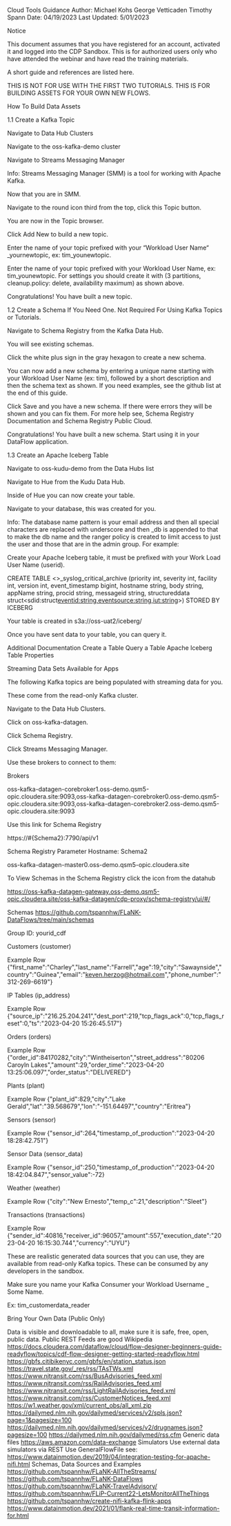 Cloud Tools Guidance
Author: Michael Kohs  George Vetticaden Timothy Spann 
Date: 04/19/2023
Last Updated: 5/01/2023

Notice

This document assumes that you have registered for an account, activated it and logged into the CDP Sandbox.   This is for authorized users only who have attended the webinar and have read the training materials.

A short guide and references are listed here.

THIS IS NOT FOR USE WITH THE FIRST TWO TUTORIALS.   THIS IS FOR BUILDING ASSETS FOR YOUR OWN NEW FLOWS.

How To Build Data Assets

1.1 Create a Kafka Topic

Navigate to Data Hub Clusters



 
Navigate to the oss-kafka-demo cluster



Navigate to Streams Messaging Manager   




Info:   Streams Messaging Manager (SMM) is a tool for working with Apache Kafka.



Now that you are in SMM. 


Navigate to the round icon third from the top, click this Topic button. 

You are now in the Topic browser.


Click Add New to build a new topic.

Enter the name of your topic prefixed with your “Workload User Name“ <yourusername>_yournewtopic, ex:   tim_younewtopic.



Enter the name of your topic prefixed with your Workload User Name, ex:   tim_younewtopic.   For settings you should create it with (3 partitions, cleanup.policy: delete, availability maximum) as shown above.

Congratulations! You have built a new topic.   










1.2 Create a Schema If You Need One.  Not Required For Using Kafka Topics or Tutorials.


Navigate to Schema Registry from the Kafka Data Hub.





You will see existing schemas.   



Click the white plus sign in the gray hexagon to create a new schema.





You can now add a new schema by entering a unique name starting with your Workload User Name (ex:  tim), followed by a short description and then the schema text as shown.   If you need examples, see the github list at the end of this guide.




Click Save and you have a new schema.   If there were errors they will be shown and you can fix them.   For more help see, Schema Registry Documentation and Schema Registry Public Cloud.


Congratulations! You have built a new schema.   Start using it in your DataFlow application.




1.3 Create an Apache Iceberg Table

Navigate to oss-kudu-demo from the Data Hubs list






Navigate to Hue from the Kudu Data Hub.




Inside of Hue you can now create your table.



Navigate to your database, this was created for you. 


Info:   The database name pattern is your email address and then all special characters are replaced with underscore and then _db is appended to that to make the db name and the ranger policy is created to limit access to just the user and those that are in the admin group.   For example:  







Create your Apache Iceberg table, it must be prefixed with your Work Load User Name (userid).  



CREATE TABLE <<userid>>_syslog_critical_archive
(priority int, severity int, facility int, version int, event_timestamp bigint, hostname string,
body string, appName string, procid string, messageid string,
structureddata struct<sdid:struct<eventid:string,eventsource:string,iut:string>>)
STORED BY ICEBERG






Your table is created in s3a://oss-uat2/iceberg/ 



Once you have sent data to your table, you can query it.




Additional Documentation
Create a Table
Query a Table
Apache Iceberg Table Properties








Streaming Data Sets Available for Apps

The following Kafka topics are being populated with streaming data for you.


These come from the read-only Kafka cluster.

Navigate to the Data Hub Clusters.




Click on oss-kafka-datagen.


Click Schema Registry.



Click Streams Messaging Manager.




Use these brokers to connect to them:

Brokers

oss-kafka-datagen-corebroker1.oss-demo.qsm5-opic.cloudera.site:9093,oss-kafka-datagen-corebroker0.oss-demo.qsm5-opic.cloudera.site:9093,oss-kafka-datagen-corebroker2.oss-demo.qsm5-opic.cloudera.site:9093

Use this link for Schema Registry

https://#{Schema2}:7790/api/v1

Schema Registry Parameter Hostname:   Schema2

oss-kafka-datagen-master0.oss-demo.qsm5-opic.cloudera.site

To View Schemas in the Schema Registry click the icon from the datahub

https://oss-kafka-datagen-gateway.oss-demo.qsm5-opic.cloudera.site/oss-kafka-datagen/cdp-proxy/schema-registry/ui/#/

Schemas
https://github.com/tspannhw/FLaNK-DataFlows/tree/main/schemas

Group ID:   yourid_cdf 


Customers  (customer)

Example Row
{"first_name":"Charley","last_name":"Farrell","age":19,"city":"Sawaynside","country":"Guinea","email":"keven.herzog@hotmail.com","phone_number":"312-269-6619"}



IP Tables (ip_address)

Example Row
{"source_ip":"216.25.204.241","dest_port":219,"tcp_flags_ack":0,"tcp_flags_reset":0,"ts":"2023-04-20 15:26:45.517"}



Orders       (orders)

Example Row
{"order_id":84170282,"city":"Wintheiserton","street_address":"80206 Caroyln Lakes","amount":29,"order_time":"2023-04-20 13:25:06.097","order_status":"DELIVERED"}





Plants (plant)

Example Row
{"plant_id":829,"city":"Lake Gerald","lat":"39.568679","lon":"-151.64497","country":"Eritrea"}


Sensors (sensor)

Example Row
{"sensor_id":264,"timestamp_of_production":"2023-04-20 18:28:42.751"}




Sensor Data (sensor_data)

Example Row
{"sensor_id":250,"timestamp_of_production":"2023-04-20 18:42:04.847","sensor_value":-72}



Weather (weather)

Example Row
{"city":"New Ernesto","temp_c":21,"description":"Sleet"}




Transactions  (transactions)

Example Row
{"sender_id":40816,"receiver_id":96057,"amount":557,"execution_date":"2023-04-20 16:15:30.744","currency":"UYU"}




These are realistic generated data sources that you can use, they are available from read-only Kafka topics.   These can be consumed by any developers in the sandbox.

Make sure you name your Kafka Consumer your Workload Username _ Some Name.

Ex:    tim_customerdata_reader



Bring Your Own Data (Public Only)

Data is visible and downloadable to all, make sure it is safe, free, open, public data.
Public REST Feeds are good
Wikipedia https://docs.cloudera.com/dataflow/cloud/flow-designer-beginners-guide-readyflow/topics/cdf-flow-designer-getting-started-readyflow.html 
https://gbfs.citibikenyc.com/gbfs/en/station_status.json
https://travel.state.gov/_res/rss/TAsTWs.xml 
https://www.njtransit.com/rss/BusAdvisories_feed.xml 
https://www.njtransit.com/rss/RailAdvisories_feed.xml
https://www.njtransit.com/rss/LightRailAdvisories_feed.xml 
https://www.njtransit.com/rss/CustomerNotices_feed.xml 
https://w1.weather.gov/xml/current_obs/all_xml.zip 
https://dailymed.nlm.nih.gov/dailymed/services/v2/spls.json?page=1&pagesize=100 
https://dailymed.nlm.nih.gov/dailymed/services/v2/drugnames.json?pagesize=100 
https://dailymed.nlm.nih.gov/dailymed/rss.cfm 
Generic data files
https://aws.amazon.com/data-exchange 
Simulators
Use external data simulators via REST
Use GeneralFlowFile see:  https://www.datainmotion.dev/2019/04/integration-testing-for-apache-nifi.html 
Schemas, Data Sources  and Examples
https://github.com/tspannhw/FLaNK-AllTheStreams/
https://github.com/tspannhw/FLaNK-DataFlows
https://github.com/tspannhw/FLaNK-TravelAdvisory/
https://github.com/tspannhw/FLiP-Current22-LetsMonitorAllTheThings 
https://github.com/tspannhw/create-nifi-kafka-flink-apps 
https://www.datainmotion.dev/2021/01/flank-real-time-transit-information-for.html 





